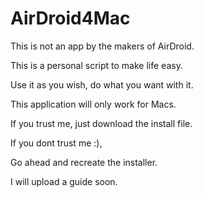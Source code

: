 AirDroid4Mac
============

This is not an app by the makers of AirDroid. 

This is a personal script to make life easy.

Use it as you wish, do what you want with it. 

This application will only work for Macs.

If you trust me, just download the install file. 


If you dont trust me :),


Go ahead and recreate the installer. 

I will upload a guide soon. 
